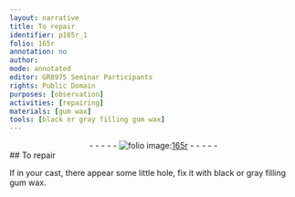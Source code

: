 ```yaml
---
layout: narrative
title: To repair
identifier: p165r_1
folio: 165r
annotation: no
author:
mode: annotated
editor: GR8975 Seminar Participants
rights: Public Domain
purposes: [observation]
activities: [repairing]
materials: [gum wax]
tools: [black or gray filling gum wax]
---
```


 <div class="folio" align="center">- - - - - <a href="http://gallica.bnf.fr/ark:/12148/btv1b9059316c/f336.item" target="_blank"><img src="https://cu-mkp.github.io/GR8975-edition/assets/photo-icon.png" alt="folio image: " style="display:inline-block; margin-bottom:-3px;"/>165r</a> - - - - - </div> 
## To repair

 
<span class="activity">If in your cast, there appear some little hole, fix it with <span class="tool">black or gray filling <span class="material">gum wax</span></span></span>.
 